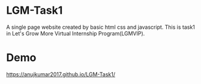 # LGM-Task1
A single page website created by basic html css and javascript. This is task1 in Let's Grow More Virtual Internship Program(LGMVIP).
# Demo 
https://anujkumar2017.github.io/LGM-Task1/
